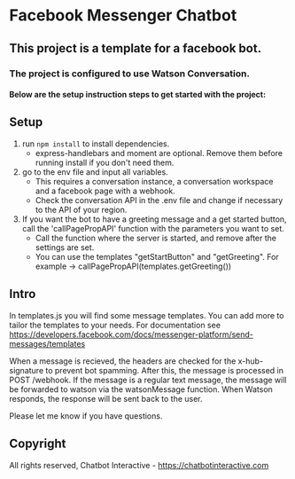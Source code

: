 # Facebook Messenger Chatbot
## This project is a template for a facebook bot.
### The project is configured to use Watson Conversation.
#### Below are the setup instruction steps to get started with the project:

## Setup

1. run `npm install` to install dependencies.
   - express-handlebars and moment are optional. Remove them before running install if you don't need them.
2. go to the env file and input all variables.
   - This requires a conversation instance, a conversation workspace and a facebook page with a webhook.
   - Check the conversation API in the .env file and change if necessary to the API of your region.
3. If you want the bot to have a greeting message and a get started button, call the 'callPagePropAPI' function with the parameters you want to set.
   - Call the function where the server is started, and remove after the settings are set.
   - You can use the templates "getStartButton" and "getGreeting". For example -> callPagePropAPI(templates.getGreeting())

## Intro

In templates.js you will find some message templates. You can add more to tailor the templates to your needs.
For documentation see https://developers.facebook.com/docs/messenger-platform/send-messages/templates

When a message is recieved, the headers are checked for the x-hub-signature to prevent bot spamming.
After this, the message is processed in POST /webhook.
If the message is a regular text message, the message will be forwarded to watson via the watsonMessage function.
When Watson responds, the response will be sent back to the user.

Please let me know if you have questions.

## Copyright

All rights reserved, Chatbot Interactive - https://chatbotinteractive.com